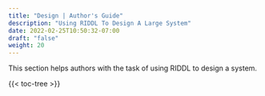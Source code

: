 ```yaml
---
title: "Design | Author's Guide"
description: "Using RIDDL To Design A Large System"
date: 2022-02-25T10:50:32-07:00
draft: "false"
weight: 20
---
```


This section helps authors with the task of using RIDDL to design a system. 


{{< toc-tree >}}
